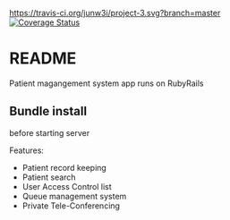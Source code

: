 https://travis-ci.org/junw3i/project-3.svg?branch=master
[![Coverage Status](https://coveralls.io/repos/github/junw3i/project-3/badge.svg?branch=master)](https://coveralls.io/github/junw3i/project-3?branch=master)

# README

Patient magangement system app runs on RubyRails

## Bundle install
before starting server

Features:

* Patient record keeping
* Patient search
* User Access Control list
* Queue management system
* Private Tele-Conferencing

